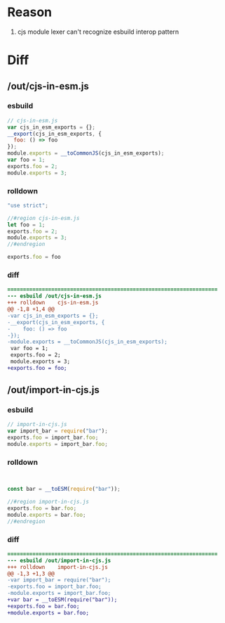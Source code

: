 # Reason
1. cjs module lexer can't recognize esbuild interop pattern
# Diff
## /out/cjs-in-esm.js
### esbuild
```js
// cjs-in-esm.js
var cjs_in_esm_exports = {};
__export(cjs_in_esm_exports, {
  foo: () => foo
});
module.exports = __toCommonJS(cjs_in_esm_exports);
var foo = 1;
exports.foo = 2;
module.exports = 3;
```
### rolldown
```js
"use strict";

//#region cjs-in-esm.js
let foo = 1;
exports.foo = 2;
module.exports = 3;
//#endregion

exports.foo = foo
```
### diff
```diff
===================================================================
--- esbuild	/out/cjs-in-esm.js
+++ rolldown	cjs-in-esm.js
@@ -1,8 +1,4 @@
-var cjs_in_esm_exports = {};
-__export(cjs_in_esm_exports, {
-    foo: () => foo
-});
-module.exports = __toCommonJS(cjs_in_esm_exports);
 var foo = 1;
 exports.foo = 2;
 module.exports = 3;
+exports.foo = foo;

```
## /out/import-in-cjs.js
### esbuild
```js
// import-in-cjs.js
var import_bar = require("bar");
exports.foo = import_bar.foo;
module.exports = import_bar.foo;
```
### rolldown
```js


const bar = __toESM(require("bar"));

//#region import-in-cjs.js
exports.foo = bar.foo;
module.exports = bar.foo;
//#endregion

```
### diff
```diff
===================================================================
--- esbuild	/out/import-in-cjs.js
+++ rolldown	import-in-cjs.js
@@ -1,3 +1,3 @@
-var import_bar = require("bar");
-exports.foo = import_bar.foo;
-module.exports = import_bar.foo;
+var bar = __toESM(require("bar"));
+exports.foo = bar.foo;
+module.exports = bar.foo;

```